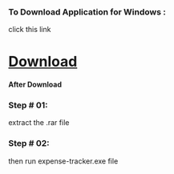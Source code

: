 ### To Download Application for Windows :
click this link 
# [Download](https://drive.google.com/file/d/1dv-GJDZLjfy4xcPaCBpHiTFl7DCsukTO/view?usp=sharing)

#### After Download 
### Step # 01:
extract the .rar file
### Step # 02:
then run expense-tracker.exe file
